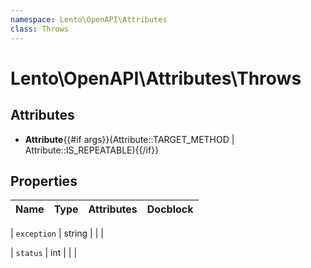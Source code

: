 ```yaml
---
namespace: Lento\OpenAPI\Attributes
class: Throws
---
```


# Lento\OpenAPI\Attributes\Throws



## Attributes

- **Attribute**{{#if args}}(Attribute::TARGET_METHOD | Attribute::IS_REPEATABLE){{/if}}


## Properties
| Name | Type | Attributes | Docblock |
|------|------|------------|----------|

| `exception` | string |  |  |

| `status` | int |  |  |



